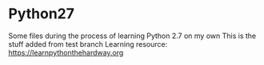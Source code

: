 # Python27
Some files during the process of learning Python 2.7 on my own
This is the stuff added from test branch
Learning resource: https://learnpythonthehardway.org 
